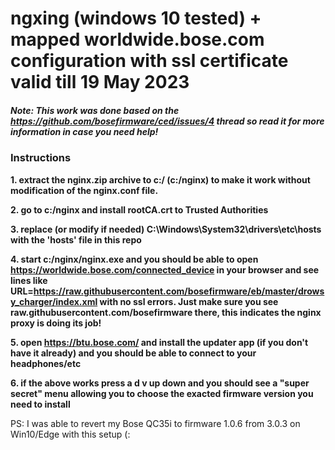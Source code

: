 # ngxing (windows 10 tested) + mapped worldwide.bose.com configuration with ssl certificate valid till 19 May 2023

##### Note: This work was done based on the https://github.com/bosefirmware/ced/issues/4 thread so read it for more information in case you need help!

### Instructions
**1. extract the nginx.zip archive to c:/ (c:/nginx) to make it work without modification of the nginx.conf file.**

**2. go to c:/nginx and install rootCA.crt to Trusted Authorities**

**3. replace (or modify if needed) C:\Windows\System32\drivers\etc\hosts with the 'hosts' file in this repo**

**4. start c:/nginx/nginx.exe and you should be able to open https://worldwide.bose.com/connected_device in your browser and see lines like  URL=https://raw.githubusercontent.com/bosefirmware/eb/master/drowsy_charger/index.xml with no ssl errors. Just make sure you see raw.githubusercontent.com/bosefirmware there, this indicates the nginx proxy is doing its job!**

**5. open https://btu.bose.com/ and install the updater app (if you don't have it already) and you should be able to connect to your headphones/etc**

**6. if the above works press a d v up down and you should see a "super secret" menu allowing you to choose the exacted firmware version you need to install**

PS: I was able to revert my Bose QC35i to firmware 1.0.6 from 3.0.3 on Win10/Edge with this setup (:
